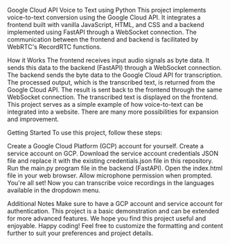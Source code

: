 Google Cloud API Voice to Text using Python
This project implements voice-to-text conversion using the Google Cloud API. It integrates a frontend built with vanilla JavaScript, HTML, and CSS and a backend implemented using FastAPI through a WebSocket connection. The communication between the frontend and backend is facilitated by WebRTC's RecordRTC functions.

How it Works
The frontend receives input audio signals as byte data.
It sends this data to the backend (FastAPI) through a WebSocket connection.
The backend sends the byte data to the Google Cloud API for transcription.
The processed output, which is the transcribed text, is returned from the Google Cloud API.
The result is sent back to the frontend through the same WebSocket connection.
The transcribed text is displayed on the frontend.
This project serves as a simple example of how voice-to-text can be integrated into a website. There are many more possibilities for expansion and improvement.

Getting Started
To use this project, follow these steps:

Create a Google Cloud Platform (GCP) account for yourself.
Create a service account on GCP.
Download the service account credentials JSON file and replace it with the existing credentials.json file in this repository.
Run the main.py program file in the backend (FastAPI).
Open the index.html file in your web browser.
Allow microphone permission when prompted.
You're all set! Now you can transcribe voice recordings in the languages available in the dropdown menu.

Additional Notes
Make sure to have a GCP account and service account for authentication.
This project is a basic demonstration and can be extended for more advanced features.
We hope you find this project useful and enjoyable. Happy coding!
Feel free to customize the formatting and content further to suit your preferences and project details.
